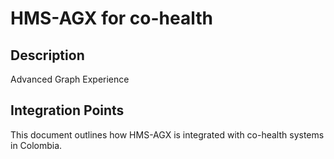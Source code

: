 # HMS-AGX for co-health

## Description

Advanced Graph Experience

## Integration Points

This document outlines how HMS-AGX is integrated with co-health systems in Colombia.
